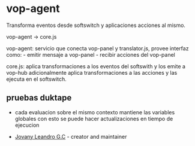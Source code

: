 # vop-agent

Transforma eventos desde softswitch y aplicaciones acciones al mismo.


vop-agent -> core.js

vop-agent: servicio que conecta vop-panel y translator.js, provee interfaz como:
	   - emitir mensaje a vop-panel
 	   - recibir acciones del vop-panel
	   
core.js: aplica transformaciones a los eventos del softswith y los emite a vop-hub
	       adicionalmente aplica transformaciones a las acciones y las ejecuta en el softswitch.

## pruebas duktape

* cada evaluacion sobre el mismo contexto mantiene las variables globales
  con esto se puede hacer actualizaciones en tiempo de ejecucion
- [Jovany Leandro G.C](https://github.com/your-github-user) - creator and maintainer
